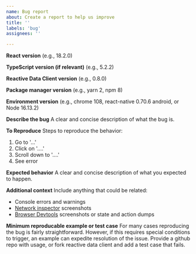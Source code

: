 ```yaml
---
name: Bug report
about: Create a report to help us improve
title: ''
labels: 'bug'
assignees: ''

---
```


**React version** (e.g., 18.2.0)

**TypeScript version (if relevant)** (e.g., 5.2.2)

**Reactive Data Client version** (e.g., 0.8.0)

**Package manager version** (e.g., yarn 2, npm 8)

**Environment version** (e.g., chrome 108, react-native 0.70.6 android, or Node 16.13.2)

**Describe the bug**
A clear and concise description of what the bug is.

**To Reproduce**
Steps to reproduce the behavior:
1. Go to '...'
2. Click on '....'
3. Scroll down to '....'
4. See error

**Expected behavior**
A clear and concise description of what you expected to happen.

**Additional context**
Include anything that could be related:
- Console errors and warnings
- [Network inspector](https://developer.chrome.com/docs/devtools/network/) screenshots
- [Browser Devtools](https://dataclient.io/docs/getting-started/debugging) screenshots or state and action dumps

**Minimum reproducable example or test case**
For many cases reproducing the bug is fairly straightforward. However, if
this requires special conditions to trigger, an example can expedite resolution of the issue.
Provide a github repo with usage, or fork reactive data client and add a test case that fails.
